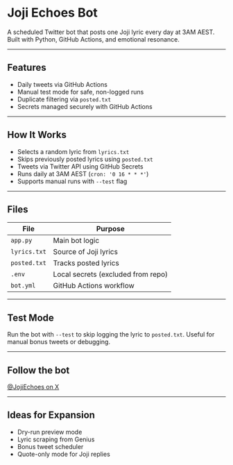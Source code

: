 #  Joji Echoes Bot

A scheduled Twitter bot that posts one Joji lyric every day at 3AM AEST. Built with Python, GitHub Actions, and emotional resonance.

---

##  Features

-  Daily tweets via GitHub Actions  
-  Manual test mode for safe, non-logged runs  
-  Duplicate filtering via `posted.txt`  
-  Secrets managed securely with GitHub Actions  

---

##  How It Works

- Selects a random lyric from `lyrics.txt`  
- Skips previously posted lyrics using `posted.txt`  
- Tweets via Twitter API using GitHub Secrets  
- Runs daily at 3AM AEST (`cron: '0 16 * * *'`)  
- Supports manual runs with `--test` flag

---

##  Files

| File         | Purpose                          |
|--------------|----------------------------------|
| `app.py`     | Main bot logic                   |
| `lyrics.txt` | Source of Joji lyrics            |
| `posted.txt` | Tracks posted lyrics             |
| `.env`       | Local secrets (excluded from repo)  
| `bot.yml`    | GitHub Actions workflow          |

---

##  Test Mode

Run the bot with `--test` to skip logging the lyric to `posted.txt`. Useful for manual bonus tweets or debugging.

---

##  Follow the bot

[@JojiEchoes on X](https://x.com/JojiEchoes)

---

##  Ideas for Expansion
  
- Dry-run preview mode  
- Lyric scraping from Genius  
- Bonus tweet scheduler  
- Quote-only mode for Joji replies
